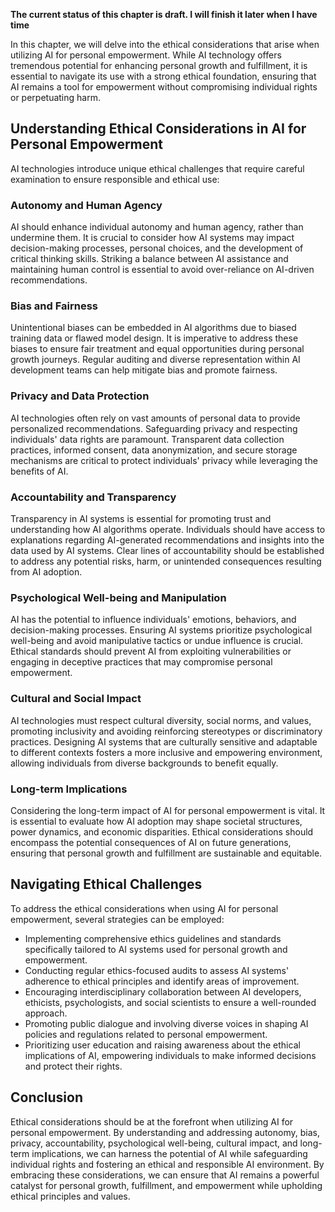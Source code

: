 **The current status of this chapter is draft. I will finish it later when I have time**

In this chapter, we will delve into the ethical considerations that arise when utilizing AI for personal empowerment. While AI technology offers tremendous potential for enhancing personal growth and fulfillment, it is essential to navigate its use with a strong ethical foundation, ensuring that AI remains a tool for empowerment without compromising individual rights or perpetuating harm.

Understanding Ethical Considerations in AI for Personal Empowerment
-------------------------------------------------------------------

AI technologies introduce unique ethical challenges that require careful examination to ensure responsible and ethical use:

### Autonomy and Human Agency

AI should enhance individual autonomy and human agency, rather than undermine them. It is crucial to consider how AI systems may impact decision-making processes, personal choices, and the development of critical thinking skills. Striking a balance between AI assistance and maintaining human control is essential to avoid over-reliance on AI-driven recommendations.

### Bias and Fairness

Unintentional biases can be embedded in AI algorithms due to biased training data or flawed model design. It is imperative to address these biases to ensure fair treatment and equal opportunities during personal growth journeys. Regular auditing and diverse representation within AI development teams can help mitigate bias and promote fairness.

### Privacy and Data Protection

AI technologies often rely on vast amounts of personal data to provide personalized recommendations. Safeguarding privacy and respecting individuals' data rights are paramount. Transparent data collection practices, informed consent, data anonymization, and secure storage mechanisms are critical to protect individuals' privacy while leveraging the benefits of AI.

### Accountability and Transparency

Transparency in AI systems is essential for promoting trust and understanding how AI algorithms operate. Individuals should have access to explanations regarding AI-generated recommendations and insights into the data used by AI systems. Clear lines of accountability should be established to address any potential risks, harm, or unintended consequences resulting from AI adoption.

### Psychological Well-being and Manipulation

AI has the potential to influence individuals' emotions, behaviors, and decision-making processes. Ensuring AI systems prioritize psychological well-being and avoid manipulative tactics or undue influence is crucial. Ethical standards should prevent AI from exploiting vulnerabilities or engaging in deceptive practices that may compromise personal empowerment.

### Cultural and Social Impact

AI technologies must respect cultural diversity, social norms, and values, promoting inclusivity and avoiding reinforcing stereotypes or discriminatory practices. Designing AI systems that are culturally sensitive and adaptable to different contexts fosters a more inclusive and empowering environment, allowing individuals from diverse backgrounds to benefit equally.

### Long-term Implications

Considering the long-term impact of AI for personal empowerment is vital. It is essential to evaluate how AI adoption may shape societal structures, power dynamics, and economic disparities. Ethical considerations should encompass the potential consequences of AI on future generations, ensuring that personal growth and fulfillment are sustainable and equitable.

Navigating Ethical Challenges
-----------------------------

To address the ethical considerations when using AI for personal empowerment, several strategies can be employed:

* Implementing comprehensive ethics guidelines and standards specifically tailored to AI systems used for personal growth and empowerment.
* Conducting regular ethics-focused audits to assess AI systems' adherence to ethical principles and identify areas of improvement.
* Encouraging interdisciplinary collaboration between AI developers, ethicists, psychologists, and social scientists to ensure a well-rounded approach.
* Promoting public dialogue and involving diverse voices in shaping AI policies and regulations related to personal empowerment.
* Prioritizing user education and raising awareness about the ethical implications of AI, empowering individuals to make informed decisions and protect their rights.

Conclusion
----------

Ethical considerations should be at the forefront when utilizing AI for personal empowerment. By understanding and addressing autonomy, bias, privacy, accountability, psychological well-being, cultural impact, and long-term implications, we can harness the potential of AI while safeguarding individual rights and fostering an ethical and responsible AI environment. By embracing these considerations, we can ensure that AI remains a powerful catalyst for personal growth, fulfillment, and empowerment while upholding ethical principles and values.
